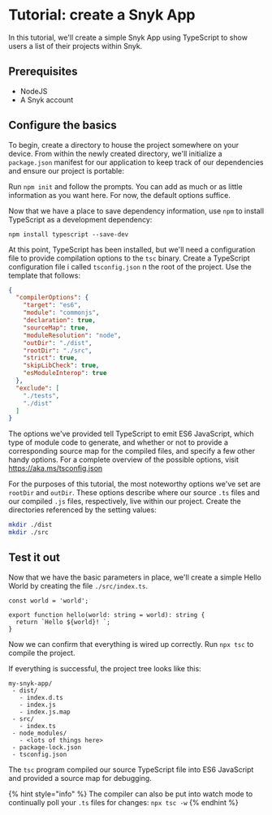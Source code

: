 # Tutorial: create a Snyk App

In this tutorial, we'll create a simple Snyk App using TypeScript to show users a list of their projects within Snyk.

## Prerequisites

* NodeJS
* A Snyk account

## Configure the basics

To begin, create a directory to house the project somewhere on your device. From within the newly created directory, we'll initialize a `package.json` manifest for our application to keep track of our dependencies and ensure our project is portable:

Run `npm init` and follow the prompts. You can add as much or as little information as you want here. For now, the default options suffice.

Now that we have a place to save dependency information, use `npm` to install TypeScript as a development dependency:

```
npm install typescript --save-dev
```

At this point, TypeScript has been installed, but we'll need a configuration file to provide compilation options to the `tsc` binary. Create a TypeScript configuration file i called `tsconfig.json` n the root of the project. Use the template that follows:

```json
{
  "compilerOptions": {
    "target": "es6",
    "module": "commonjs",
    "declaration": true,
    "sourceMap": true,
    "moduleResolution": "node",
    "outDir": "./dist",
    "rootDir": "./src",
    "strict": true,
    "skipLibCheck": true,
    "esModuleInterop": true
  },
  "exclude": [
    "./tests",
    "./dist"
  ]
}
```

The options we've provided tell TypeScript to emit ES6 JavaScript, which type of module code to generate, and whether or not to provide a corresponding source map for the compiled files, and specify a few other handy options. For a complete overview of the possible options, visit https://aka.ms/tsconfig.json

For the purposes of this tutorial, the most noteworthy options we've set are `rootDir` and `outDir`. These options describe where our source `.ts` files and our compiled `.js` files, respectively, live within our project. Create the directories referenced by the setting values:

```bash
mkdir ./dist
mkdir ./src
```

## Test it out

Now that we have the basic parameters in place, we'll create a simple Hello World by creating the file `./src/index.ts`.

```
const world = 'world';

export function hello(world: string = world): string {
  return `Hello ${world}! `;
}
```

Now we can confirm that everything is wired up correctly. Run `npx tsc` to compile the project.

If everything is successful, the project tree looks like this:

```
my-snyk-app/
 - dist/
   - index.d.ts
   - index.js
   - index.js.map
 - src/
   - index.ts
 - node_modules/
   - <lots of things here>
 - package-lock.json
 - tsconfig.json
```

The `tsc` program compiled our source TypeScript file into ES6 JavaScript and provided a source map for debugging.

{% hint style="info" %}
The compiler can also be put into watch mode to continually poll your `.ts` files for changes: `npx tsc -w`
{% endhint %}
